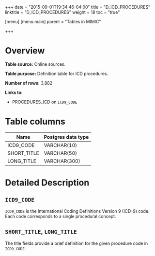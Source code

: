 +++
date = "2015-09-01T19:34:46-04:00"
title = "D_ICD_PROCEDURES"
linktitle = "D_ICD_PROCEDURES"
weight = 18
toc = "true"

[menu]
  [menu.main]
    parent = "Tables in MIMIC"

+++

# Overview

**Table source:** Online sources.

**Table purpose:** Definition table for ICD procedures.

**Number of rows:** 3,882

**Links to:** 

* PROCEDURES_ICD on `ICD9_CODE`

# Table columns

Name | Postgres data type 
---- | ---- 
ICD9\_CODE | VARCHAR(10)
SHORT\_TITLE | VARCHAR(50) 
LONG\_TITLE | VARCHAR(300)
	
# Detailed Description

## `ICD9_CODE`

`ICD9_CODE` is the International Coding Definitions Version 9 (ICD-9) code. Each code corresponds to a single procedural concept.

## `SHORT_TITLE`, `LONG_TITLE`

The title fields provide a brief definition for the given procedure code in `ICD9_CODE`.

<!-- # Important considerations -->
